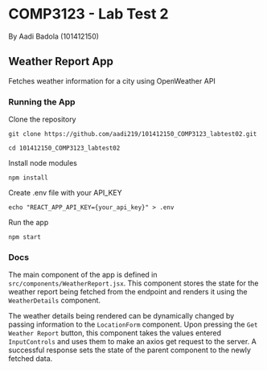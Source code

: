 # COMP3123 - Lab Test 2
By Aadi Badola (101412150)

## Weather Report App
Fetches weather information for a city using OpenWeather API
### Running the App
Clone the repository

`git clone https://github.com/aadi219/101412150_COMP3123_labtest02.git`

`cd 101412150_COMP3123_labtest02`

Install node modules

`npm install`

Create .env file with your API_KEY

`echo "REACT_APP_API_KEY={your_api_key}" > .env`

Run the app

`npm start`

### Docs
The main component of the app is defined in `src/components/WeatherReport.jsx`. This component stores the state for the weather report being fetched from the endpoint and renders it using the `WeatherDetails` component.

The weather details being rendered can be dynamically changed by passing information to the `LocationForm` component. Upon pressing the `Get Weather Report` button, this component takes the values entered `InputControls` and uses them to make an axios get request to the server. A successful response sets the state of the parent component to the newly fetched data.
